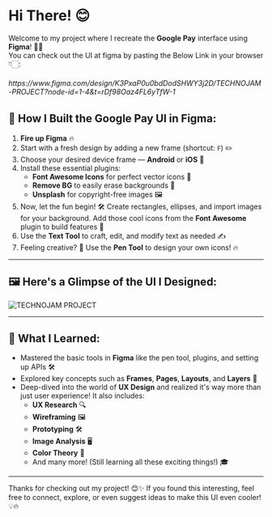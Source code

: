 # Hi There! 😊

Welcome to my project where I recreate the **Google Pay** interface using **Figma**! 🎨✨<br>
You can check out the UI at figma by pasting the Below Link in your browser👇🏻:
<h6>https://www.figma.com/design/K3PxaP0u0bdDodSHWY3j2D/TECHNOJAM-PROJECT?node-id=1-4&t=rDf98Oaz4FL6yTfW-1<h6>

## 🚀 How I Built the Google Pay UI in Figma:

1. **Fire up Figma** 🔥  
2. Start with a fresh design by adding a new frame (shortcut: `F`) ✏️  
3. Choose your desired device frame — **Android** or **iOS** 📱  
4. Install these essential plugins:
   - **Font Awesome Icons** for perfect vector icons 🎯
   - **Remove BG** to easily erase backgrounds 🔄
   - **Unsplash** for copyright-free images 🖼️  
5. Now, let the fun begin! 🛠️ Create rectangles, ellipses, and import images for your background. Add those cool icons from the **Font Awesome** plugin to build features 🧩  
6. Use the **Text Tool** to craft, edit, and modify text as needed ✍️  
7. Feeling creative? 🎨 Use the **Pen Tool** to design your own icons! 🔥  

---

## 🖼️ Here's a Glimpse of the UI I Designed:

![TECHNOJAM PROJECT](https://github.com/user-attachments/assets/6c09233b-1d8d-4a69-83df-6bd2a617e775)

---

## 🌟 What I Learned:

- Mastered the basic tools in **Figma** like the pen tool, plugins, and setting up APIs 🛠️  
- Explored key concepts such as **Frames**, **Pages**, **Layouts**, and **Layers** 🧱  
- Deep-dived into the world of **UX Design** and realized it's way more than just user experience! It also includes:
   - **UX Research** 🔍
   - **Wireframing** 🖼️
   - **Prototyping** 🛠️
   - **Image Analysis** 🖥️
   - **Color Theory** 🎨
   - And many more! (Still learning all these exciting things!) 🎓  

---

Thanks for checking out my project! 😊✨ If you found this interesting, feel free to connect, explore, or even suggest ideas to make this UI even cooler! 💡🔥
